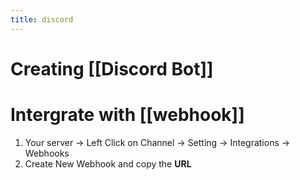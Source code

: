 ```yaml
---
title: discord
---
```


# Creating [[Discord Bot]]

# Intergrate with [[webhook]] 
1. Your server -> Left Click on Channel -> Setting -> Integrations -> Webhooks
2. Create New Webhook and copy the **URL**
